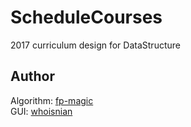 # ScheduleCourses

2017 curriculum design for DataStructure

## Author
Algorithm: [fp-magic](https://github.com/fp-magic)  
GUI: [whoisnian](https://github.com/whoisnian)  
